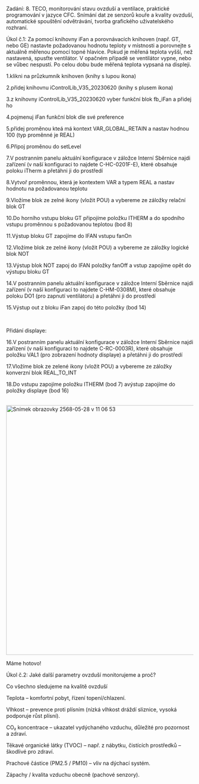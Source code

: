 
Zadání: 8. TECO, monitorování stavu ovzduší a ventilace, praktické programování v jazyce CFC. Snímání dat ze senzorů kouře a kvality ovzduší, automatické spouštění odvětrávání, tvorba grafického uživatelského rozhraní. 

Úkol č.1: Za pomocí knihovny iFan a porovnávacích knihoven (např. GT, nebo GE) nastavte požadovanou hodnotu teploty v místnosti a porovnejte s aktuálně měřenou pomocí topné hlavice. Pokud je měřená teplota vyšší, než nastavená, spusťte ventilátor. V opačném případě se ventilátor vypne, nebo se vůbec nespustí. Po celou dobu bude měřená teplota vypsaná na displeji. 

1.klikni na průzkumník knihoven (knihy s lupou ikona) 

2.přidej knihovnu iControlLib_V35_20230620 (knihy s plusem ikona) 

3.z knihovny iControlLib_V35_20230620 vyber funkční blok fb_iFan a přidej ho 

4.pojmenuj iFan funkční blok dle své preference 

5.přidej proměnou kteá má kontext VAR_GLOBAL_RETAIN a nastav hodnou 100 (typ proměnné je REAL) 

6.Připoj proměnou do setLevel 

7.V postranním panelu aktuální konfigurace v záložce Interní Sběrnice najdi zařízení (v naší konfiguraci to najdete C-HC-0201F-E), které obsahuje poloku iTherm a přetáhni ji do prostředí 

8.Vytvoř proměnnou, která je kontextem VAR a typem REAL a nastav hodnotu na požadovanou teplotu 

9.Vložíme blok ze zelné ikony (vložit POU) a vybereme ze záložky relační blok GT 

10.Do horního vstupu bloku GT připojíme položku ITHERM a do spodního vstupu proměnnou s požadovanou teplotou (bod 8) 

11.Výstup bloku GT zapojíme do IFAN vstupu fanOn 

12.Vložíme blok ze zelné ikony (vložit POU) a vybereme ze záložky logické blok NOT 

13.Výstup blok NOT zapoj do IFAN položky fanOff a vstup zapojíme opět do výstupu bloku GT 

14.V postranním panelu aktuální konfigurace v záložce Interní Sběrnice najdi zařízení (v naší konfiguraci to najdete C-HM-0308M), které obsahuje poloku DO1 (pro zapnutí ventilátoru) a přetáhni ji do prostředí 

15.Výstup out z bloku iFan zapoj do této položky (bod 14) 



 

Přidání displaye: 

16.V postranním panelu aktuální konfigurace v záložce Interní Sběrnice najdi zařízení (v naší konfiguraci to najdete C-RC-0003R), které obsahuje položku VAL1 (pro zobrazení hodnoty displaye) a přetáhni ji do prostředí 

17.Vložíme blok ze zelené ikony (vložit POU) a vybereme ze záložky konverzní blok REAL_TO_INT 

18.Do vstupu zapojíme položku ITHERM (bod 7) avýstup zapojíme do položky displaye (bod 16) 

  <img width="670" alt="Snímek obrazovky 2568-05-28 v 11 06 53" src="https://github.com/user-attachments/assets/38416629-12b1-404e-a80d-55839299df68" />


Máme hotovo! 



Úkol č.2: Jaké další parametry ovzduší monitorujeme a proč?

Co všechno sledujeme na kvalitě ovzduší

Teplota – komfortní pobyt, řízení topení/chlazení.

Vlhkost – prevence proti plísním (nízká vlhkost dráždí sliznice, vysoká podporuje růst plísní).

CO₂ koncentrace – ukazatel vydýchaného vzduchu, důležité pro pozornost a zdraví.

Těkavé organické látky (TVOC) – např. z nábytku, čistících prostředků – škodlivé pro zdraví.

Prachové částice (PM2.5 / PM10) – vliv na dýchací systém.

Zápachy / kvalita vzduchu obecně (pachové senzory).



